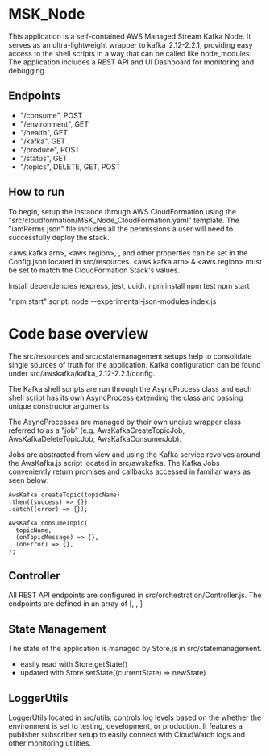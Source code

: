 # MSK_Node
This application is a self-contained AWS Managed Stream Kafka Node. It serves as an ultra-lightweight wrapper to kafka_2.12-2.2.1, providing easy access to the shell scripts in a way that can be called like node_modules. The application includes a REST API and UI Dashboard for monitoring and debugging.

## Endpoints
  - "/consume", POST
  - "/environment", GET
  - "/health", GET
  - "/kafka", GET
  - "/produce", POST
  - "/status", GET
  - "/topics", DELETE, GET, POST

## How to run
To begin, setup the instance through AWS CloudFormation using the "src/cloudformation/MSK_Node_CloudFormation.yaml" template. The "iamPerms.json" file includes all the permissions a user will need to successfully deploy the stack.

<aws.kafka.arn>, <aws.region>, <serverPort>, and other properties can be set in the Config.json located in src/resources. <aws.kafka.arn> & <aws.region> must be set to match the CloudFormation Stack's values.

Install dependencies (express, jest, uuid).
npm install
npm test
npm start

"npm start" script:
node --experimental-json-modules index.js

# Code base overview
The src/resources and src/cstatemanagement setups help to consolidate single sources of truth for the application. Kafka configuration can be found under src/awskafka/kafka_2.12-2.2.1/config.

The Kafka shell scripts are run through the AsyncProcess class and each shell script has its own AsyncProcess extending the class and passing unique constructor arguments.

The AsyncProcesses are managed by their own unqiue wrapper class referred to as a "job" (e.g. AwsKafkaCreateTopicJob, AwsKafkaDeleteTopicJob, AwsKafkaConsumerJob).

Jobs are abstracted from view and using the Kafka service revolves around the AwsKafka.js script located in src/awskafka. The Kafka Jobs conveniently return promises and callbacks accessed in familiar ways as seen below:

```
AwsKafka.createTopic(topicName)
.then((success) => {})
.catch((error) => {});
```

```
AwsKafka.consumeTopic(
  topicName,
  (onTopicMessage) => {},
  (onError) => {},
);
```

## Controller
All REST API endpoints are configured in src/orchestration/Controller.js.
The endpoints are defined in an array of [<endpointPath>, <httpMethod>, <callback>]

## State Management
The state of the application is managed by Store.js in src/statemanagement.
  - easily read with Store.getState()
  - updated with Store.setState((currentState) => newState)

## LoggerUtils
LoggerUtils located in src/utils, controls log levels based on the whether the environment is set to testing, development, or production. It features a publisher subscriber setup to easily connect with CloudWatch logs and other monitoring utilities.